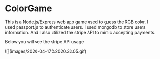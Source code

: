 # ColorGame
<p>This is a Node.js/Express web app game used to guess the RGB color. I used passport.js to authenticate users.
I used mongodb to store users information. And I also utilized the stripe API to mimic accepting payments. 
</p>

<p> Below you will see the stripe API usage </p>
![](images/2020-04-17%2020.33.05.gif)



